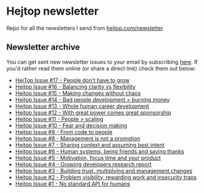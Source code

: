 # Hejtop newsletter
Repo for all the newsletters I send from [hejtop.com/newsletter](https://www.hejtop.com/newsletter).

## Newsletter archive
You can get sent new newsletter issues to your email by subscribing [here](http://hejtop.com/newsletter). If you'd rather read them online (or share a direct link) check them out below:

* [HejTop Issue #17 - People don't have to grow](https://htmlpreview.github.io/?https://github.com/adamblanchard/hejtop-newsletter/blob/main/issues/17-july-04-23.html)
* [Hejtop Issue #16 - Balancing clarity vs flexibility](https://htmlpreview.github.io/?https://github.com/adamblanchard/hejtop-newsletter/blob/main/issues/16-june-27-23.html)
* [Hejtop Issue #15 - Making changes without chaos](https://htmlpreview.github.io/?https://github.com/adamblanchard/hejtop-newsletter/blob/main/issues/15-june-22-23.html)
* [Hejtop Issue #14 - Bad people development = burning money](https://htmlpreview.github.io/?https://github.com/adamblanchard/hejtop-newsletter/blob/main/issues/14-june-13-23.html)
* [Hejtop Issue #13 - Whole human career development](https://htmlpreview.github.io/?https://github.com/adamblanchard/hejtop-newsletter/blob/main/issues/13-june-06-23.html)
* [Hejtop Issue #12 - With great power comes great sponsorship](https://htmlpreview.github.io/?https://github.com/adamblanchard/hejtop-newsletter/blob/main/issues/12-may-30-23.html)
* [Hejtop Issue #11 - People > scaling](https://htmlpreview.github.io/?https://github.com/adamblanchard/hejtop-newsletter/blob/main/issues/11-may-23-23.html)
* [Hejtop Issue #10 - Fear and decision making](https://htmlpreview.github.io/?https://github.com/adamblanchard/hejtop-newsletter/blob/main/issues/10-may-16-23.html)
* [Hejtop Issue #9 - From code to people](https://htmlpreview.github.io/?https://github.com/adamblanchard/hejtop-newsletter/blob/main/issues/9-may-09-23.html)
* [Hejtop Issue #8 - Management is not a promotion](https://htmlpreview.github.io/?https://github.com/adamblanchard/hejtop-newsletter/blob/main/issues/8-may-02-23.html)
* [Hejtop Issue #7 - Sharing context and assuming best intent](https://htmlpreview.github.io/?https://github.com/adamblanchard/hejtop-newsletter/blob/main/issues/7-april-25-23.html)
* [Hejtop Issue #6 - Human systems, being friends and saying thanks](https://htmlpreview.github.io/?https://github.com/adamblanchard/hejtop-newsletter/blob/main/issues/6-april-18-23.html)
* [Hejtop Issue #5 - Motivation, focus time and your product](https://htmlpreview.github.io/?https://github.com/adamblanchard/hejtop-newsletter/blob/main/issues/5-april-11-23.html)
* [Hejtop Issue #4 - Growing developers research report](https://htmlpreview.github.io/?https://github.com/adamblanchard/hejtop-newsletter/blob/main/issues/4-april-04-23.html)
* [Hejtop Issue #3 - Building trust, multiplying and management changes](https://htmlpreview.github.io/?https://github.com/adamblanchard/hejtop-newsletter/blob/main/issues/3-march-28-23.html)
* [Hejtop Issue #2 - Problem visibility, rewarding work and insecurity traps](https://htmlpreview.github.io/?https://github.com/adamblanchard/hejtop-newsletter/blob/main/issues/2-march-21-23.html)
* [Hejtop Issue #1 - No standard API for humans](https://htmlpreview.github.io/?https://github.com/adamblanchard/hejtop-newsletter/blob/main/issues/1-march-14-23.html)
